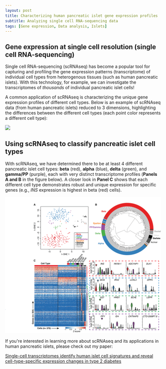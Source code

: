 ```yaml
---
layout: post
title: Characterizing human pancreatic islet gene expression profiles 
subtitle: Analyzing single cell RNA-sequencing data
tags: [Gene expression, Data analysis, Islets]
---
```


## Gene expression at single cell resolution (single cell RNA-sequencing)

Single cell RNA-sequencing (scRNAseq) has become a popular tool for capturing and profiling the gene expression patterns
(transcriptome) of individual cell types from heterogenous tissues (such as human pancreatic islets). 
With this technology, for example, we can investigate the transcriptomes of _thousands_ of individual pancreatic islet cells!

A common application of scRNAseq is characterizing the unique gene expression profiles of different cell types. 
Below is an example of scRNAseq data (from human pancreatic islets) reduced to 3 dimensions, highlighting the
differences between the different cell types (each point color represents a different cell type):

![](/img/Human.pancreatic.islet.scRNAseq.gif)

## Using scRNAseq to classify pancreatic islet cell types

With scRNAseq, we have determined there to be at least 4 different pancreatic islet cell types: **beta** (red),
**alpha** (blue), **delta** (green), and **gamma/PP** (purple), each with very distinct transcriptome profiles
(**Panels A and B** in the figure below). A closer look in **Panel C** shows that each different cell type demonstrates
robust and unique expression for specific genes (e.g., _INS_ expression is highest in beta (red) cells).

![](/img/Lawlor_George_Figure_3.png)

If you're interested in learning more about scRNAseq and its applications in human pancreatic islets, please check out my paper:

[Single-cell transcriptomes identify human islet cell signatures and reveal cell-type-specific expression changes in type 2 diabetes](https://www.ncbi.nlm.nih.gov/pubmed/27864352)

